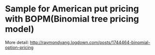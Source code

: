 # Sample for American put pricing with BOPM(Binomial tree pricing model)

More detail: http://raymondyang.logdown.com/posts/1744464-binomial-option-pricing
